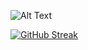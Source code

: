 ![Alt Text](https://media.giphy.com/media/o0vwzuFwCGAFO/giphy.gif)



<!-- [![GitHub Streak](https://streak-stats.demolab.com?user=WoodyMas&theme=blueberry)](https://git.io/streak-stats) -->

[![GitHub Streak](https://streak-stats.demolab.com?user=WoodyMas&theme=tokyonight&date_format=j%20M%5B%20Y%5D&mode=weekly)](https://git.io/streak-stats)
